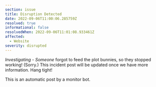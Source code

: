 ```yaml
---
section: issue
title: Disruption Detected
date: 2022-09-06T11:00:06.285759Z
resolved: true
informational: false
resolvedWhen: 2022-09-06T11:01:08.933461Z
affected:
  - Website
severity: disrupted
---
```

*Investigating* - _Someone_ forgot to feed the plot bunnies, so they stopped working! (Sorry.) This incident post will be updated once we have more information. Hang tight!

This is an automatic post by a monitor bot.
        